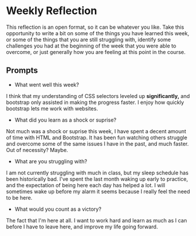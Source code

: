 # Weekly Reflection
This reflection is an open format, so it can be whatever you like. Take this opportunity to write a bit on some of the things you have learned this week, or some of the things that you are still struggling with, identify some challenges you had at the beginning of the week that you were able to overcome, or just generally how you are feeling at this point in the course.

## Prompts
- What went well this week?

I think that my understanding of CSS selectors leveled up **significantly,** and bootstrap only assisted in making the progress faster. I enjoy how quickly bootstrap lets me work with websites.

- What did you learn as a shock or suprise?

Not much was a shock or suprise this week, I have spent a decent amount of time with HTML and Bootstrap. It has been fun watching others struggle and overcome some of the same issues I have in the past, and much faster. Out of necessity? Maybe.

- What are you struggling with?

I am not currently struggling with much in class, but my sleep schedule has been historically bad. I've spent the last month waking up early to practice, and the expectation of being here each day has helped a lot. I will sometimes wake up before my alarm it seems because I really feel the need to be here.

- What would you count as a victory?

The fact that I'm here at all. I want to work hard and learn as much as I can before I have to leave here, and improve my life going forward. 